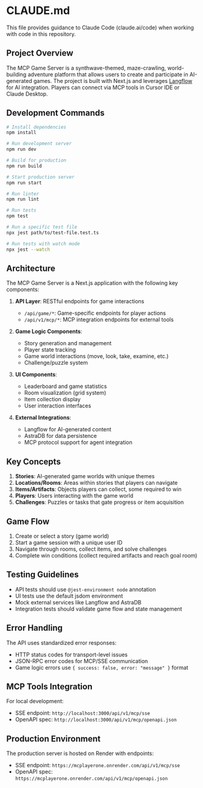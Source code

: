 # CLAUDE.md

This file provides guidance to Claude Code (claude.ai/code) when working with code in this repository.

## Project Overview

The MCP Game Server is a synthwave-themed, maze-crawling, world-building adventure platform that allows users to create and participate in AI-generated games. The project is built with Next.js and leverages [Langflow](https://langflow.org/) for AI integration. Players can connect via MCP tools in Cursor IDE or Claude Desktop.

## Development Commands

```bash
# Install dependencies
npm install

# Run development server
npm run dev

# Build for production
npm run build

# Start production server
npm run start

# Run linter
npm run lint

# Run tests
npm test

# Run a specific test file
npx jest path/to/test-file.test.ts

# Run tests with watch mode
npx jest --watch
```

## Architecture

The MCP Game Server is a Next.js application with the following key components:

1. **API Layer**: RESTful endpoints for game interactions
   - `/api/game/*`: Game-specific endpoints for player actions
   - `/api/v1/mcp/*`: MCP integration endpoints for external tools

2. **Game Logic Components**:
   - Story generation and management
   - Player state tracking
   - Game world interactions (move, look, take, examine, etc.)
   - Challenge/puzzle system

3. **UI Components**:
   - Leaderboard and game statistics
   - Room visualization (grid system)
   - Item collection display
   - User interaction interfaces

4. **External Integrations**:
   - Langflow for AI-generated content
   - AstraDB for data persistence
   - MCP protocol support for agent integration

## Key Concepts

1. **Stories**: AI-generated game worlds with unique themes
2. **Locations/Rooms**: Areas within stories that players can navigate
3. **Items/Artifacts**: Objects players can collect, some required to win
4. **Players**: Users interacting with the game world
5. **Challenges**: Puzzles or tasks that gate progress or item acquisition

## Game Flow

1. Create or select a story (game world)
2. Start a game session with a unique user ID
3. Navigate through rooms, collect items, and solve challenges
4. Complete win conditions (collect required artifacts and reach goal room)

## Testing Guidelines

- API tests should use `@jest-environment node` annotation
- UI tests use the default jsdom environment
- Mock external services like Langflow and AstraDB
- Integration tests should validate game flow and state management

## Error Handling

The API uses standardized error responses:
- HTTP status codes for transport-level issues
- JSON-RPC error codes for MCP/SSE communication
- Game logic errors use `{ success: false, error: "message" }` format

## MCP Tools Integration

For local development:
- SSE endpoint: `http://localhost:3000/api/v1/mcp/sse`
- OpenAPI spec: `http://localhost:3000/api/v1/mcp/openapi.json`

## Production Environment

The production server is hosted on Render with endpoints:
- SSE endpoint: `https://mcplayerone.onrender.com/api/v1/mcp/sse`
- OpenAPI spec: `https://mcplayerone.onrender.com/api/v1/mcp/openapi.json`